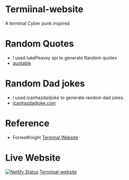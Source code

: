 # Termiinal-website
A terminal Cyber punk inspired


# Random Quotes
- I used lukePeavey api to generate Random quotes
- [quotable][2] 

# Random Dad jokes
- I used icanhazdadjoke to generate random dad jokes.
- [icanhazdadjoke.com][3]

# Reference
- ForrestKnight [Terminal Website][1]

# Live Website
[![Netlify Status](https://api.netlify.com/api/v1/badges/a037b9b3-541f-4988-a1a2-f2aefc30963d/deploy-status)](https://app.netlify.com/sites/termiinal-website/deploys)
[Termiinal-website][4]

<!-- LINKS -->
[1]:https://www.youtube.com/watch?v=KtYby2QN0kQ&t=624s
[2]:https://github.com/lukePeavey/quotable
[3]:https://icanhazdadjoke.com/
[4]:https://termiinal-website.netlify.app/

